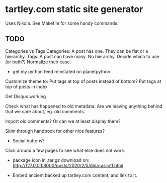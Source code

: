 # tartley.com static site generator

Uses Nikola. See Makefile for some handy commands.

## TODO

Categories vs Tags
Categories: A post has one. They can be flat or a hierarchy.
Tags: A post can have many. No hierarchy.
Decide which to use (or both?)
Normalize their case.

* get my python feed reinstated on planetpython

Customize theme to:
    Put tags at top of posts instead of bottom?
    Put tags at top of posts in index

Get Disqus working

Check what has happened to old metadata.
Are we leaving anything behind that we care about, eg. old comments.

Import old comments? Or can we at least display them?

Skim through handbook for other nice features?
* Social buttons?

Click around a few pages to see what else does not work.
* package icon in .tar.gz download on:
  http://127.0.0.1:8000/posts/2020/2/5/dina-as-otf.html

* Embed ancient backed up tartley.com content, and link to it.

